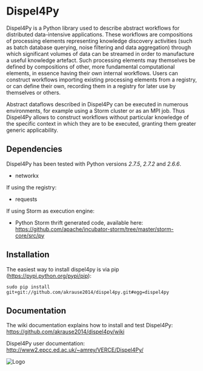 Dispel4Py
=========

Dispel4Py is a Python library used to describe abstract workflows for distributed data-intensive applications. These workflows are compositions of processing elements representing knowledge discovery activities (such as batch database querying, noise filtering and data aggregation) through which significant volumes of data can be streamed in order to manufacture a useful knowledge artefact. Such processing elements may themselves be defined by compositions of other, more fundamental computational elements, in essence having their own internal workflows. Users can construct workflows importing existing processing elements from a registry, or can define their own, recording them in a registry for later use by themselves or others.

Abstract dataflows described in Dispel4Py can be executed in numerous environments, for example using a Storm cluster or as an MPI job. Thus Dispel4Py allows to construct workflows without particular knowledge of the specific context in which they are to be executed, granting them greater generic applicability.

Dependencies 
------------

Dispel4Py has been tested with Python versions *2.7.5*, *2.7.2* and *2.6.6*.

- networkx

If using the registry:

- requests

If using Storm as execution engine:

- Python Storm thrift generated code, available here: https://github.com/apache/incubator-storm/tree/master/storm-core/src/py

Installation
------------

The easiest way to install dispel4py is via pip (https://pypi.python.org/pypi/pip):

`sudo pip install git+git://github.com/akrause2014/dispel4py.git#egg=dispel4py`

Documentation
-------------

The wiki documentation explains how to install and test Dispel4Py: https://github.com/akrause2014/dispel4py/wiki

Dispel4Py user documentation: http://www2.epcc.ed.ac.uk/~amrey/VERCE/Dispel4Py/


![Logo](http://www2.epcc.ed.ac.uk/~amrey/VERCE/Dispel4Py/_static/DISPEL4PY_web_trans.png)

